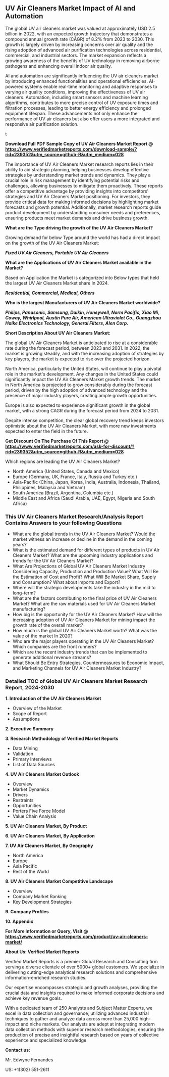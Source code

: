 <h2>UV Air Cleaners Market Impact of AI and Automation</h2><p>The global UV air cleaners market was valued at approximately USD 2.5 billion in 2022, with an expected growth trajectory that demonstrates a compound annual growth rate (CAGR) of 8.2% from 2023 to 2030. This growth is largely driven by increasing concerns over air quality and the rising adoption of advanced air purification technologies across residential, commercial, and industrial sectors. The market expansion reflects a growing awareness of the benefits of UV technology in removing airborne pathogens and enhancing overall indoor air quality.</p><p>AI and automation are significantly influencing the UV air cleaners market by introducing enhanced functionalities and operational efficiencies. AI-powered systems enable real-time monitoring and adaptive responses to varying air quality conditions, improving the effectiveness of UV air cleaners. Automation, including smart sensors and machine learning algorithms, contributes to more precise control of UV exposure times and filtration processes, leading to better energy efficiency and prolonged equipment lifespan. These advancements not only enhance the performance of UV air cleaners but also offer users a more integrated and responsive air purification solution.</p>t</p><p id="" class=""><strong>Download Full PDF Sample Copy of UV Air Cleaners Market Report @ <a href="https://www.verifiedmarketreports.com/download-sample/?rid=239352&utm_source=github-R&utm_medium=028" target="_blank">https://www.verifiedmarketreports.com/download-sample/?rid=239352&utm_source=github-R&utm_medium=028</a></strong></p><p>The importance of&nbsp;UV Air Cleaners Market research reports lies in their ability to aid strategic planning, helping businesses develop effective strategies by understanding market trends and dynamics. They play a crucial role in risk management by identifying potential risks and challenges, allowing businesses to mitigate them proactively. These reports offer a competitive advantage by providing insights into competitors' strategies and UV Air Cleaners Market positioning. For investors, they provide critical data for making informed decisions by highlighting market forecasts and growth potential. Additionally, market research reports guide product development by understanding consumer needs and preferences, ensuring products meet market demands and drive business growth.</p><p><strong>What are the&nbsp;Type driving the growth of the UV Air Cleaners Market?</strong></p><p id="" class="">Growing demand for below Type around the world has had a direct impact on the growth of the UV Air Cleaners Market:</p><em><strong>Fixed UV Air Cleaners, Portable UV Air Cleaners</strong></em></p><strong>What are the&nbsp;Applications&nbsp;of UV Air Cleaners Market available in the Market?</strong></p><p id="" class="">Based on Application the Market is categorized into Below types that held the largest UV Air Cleaners Market share In 2024.</p><em><strong>Residential, Commercial, Medical, Others</strong></em></p><strong>Who is the largest Manufacturers of UV Air Cleaners Market worldwide?</strong></p><p><em><strong>Philips, Panasonic, Samsung, Daikin, Honeywell, Norm Pacific, Xiao Mi, Coway, Whirlpool, Austin Pure Air, American Ultraviolet Co., Guangzhou Haike Electronics Technology, General Filters, Alen Corp.</strong></em></p><p id="" class=""><strong>Short Description About UV Air Cleaners Market:</strong></p><p>The global UV Air Cleaners Market is anticipated to rise at a considerable rate during the forecast period, between 2023 and 2031. In 2022, the market is growing steadily, and with the increasing adoption of strategies by key players, the market is expected to rise over the projected horizon.</p><p>North America, particularly the United States, will continue to play a pivotal role in the market's development. Any changes in the United States could significantly impact the UV Air Cleaners Market growth trends. The market in North America is projected to grow considerably during the forecast period, driven by the high adoption of advanced technology and the presence of major industry players, creating ample growth opportunities.</p><p>Europe is also expected to experience significant growth in the global market, with a strong CAGR during the forecast period from 2024 to 2031.</p><p>Despite intense competition, the clear global recovery trend keeps investors optimistic about the UV Air Cleaners Market, with more new investments expected to enter the field in the future.</p><p id="" class=""><strong>Get Discount On The Purchase Of This Report @ <a href="https://www.verifiedmarketreports.com/ask-for-discount/?rid=239352&utm_source=github-R&utm_medium=028" target="_blank">https://www.verifiedmarketreports.com/ask-for-discount/?rid=239352&utm_source=github-R&utm_medium=028</a></strong></p>Which regions are leading the UV Air Cleaners Market?</p><ul><li>North America (United States, Canada and Mexico)</li><li>Europe (Germany, UK, France, Italy, Russia and Turkey etc.)</li><li>Asia-Pacific (China, Japan, Korea, India, Australia, Indonesia, Thailand, Philippines, Malaysia and Vietnam)</li><li>South America (Brazil, Argentina, Columbia etc.)</li><li>Middle East and Africa (Saudi Arabia, UAE, Egypt, Nigeria and South Africa)</li></ul><h3 id="" class="">This UV Air Cleaners Market Research/Analysis Report Contains Answers to your following Questions</h3><ul><li>What are the global trends in the UV Air Cleaners Market? Would the market witness an increase or decline in the demand in the coming years?</li><li>What is the estimated demand for different types of products in UV Air Cleaners Market? What are the upcoming industry applications and trends for the UV Air Cleaners Market?</li><li>What Are Projections of Global UV Air Cleaners Market Industry Considering Capacity, Production and Production Value? What Will Be the Estimation of Cost and Profit? What Will Be Market Share, Supply and Consumption? What about imports and Export?</li><li>Where will the strategic developments take the industry in the mid to long-term?</li><li>What are the factors contributing to the final price of UV Air Cleaners Market? What are the raw materials used for UV Air Cleaners Market manufacturing?</li><li>How big is the opportunity for the UV Air Cleaners Market? How will the increasing adoption of UV Air Cleaners Market for mining impact the growth rate of the overall market?</li><li>How much is the global UV Air Cleaners Market worth? What was the value of the market In 2020?</li><li>Who are the major players operating in the UV Air Cleaners Market? Which companies are the front runners?</li><li>Which are the recent industry trends that can be implemented to generate additional revenue streams?</li><li>What Should Be Entry Strategies, Countermeasures to Economic Impact, and Marketing Channels for UV Air Cleaners Market Industry?</li></ul><h3 id="" class="">Detailed TOC of Global UV Air Cleaners Market Research Report, 2024-2030</h3><p id="" class=""><strong>1. Introduction of the UV Air Cleaners Market</strong></p><ul><li>Overview of the Market</li><li>Scope of Report</li><li>Assumptions</li></ul><p id="" class=""><strong>2. Executive Summary</strong></p><p id="" class=""><strong>3. Research Methodology of Verified Market Reports</strong></p><ul><li>Data Mining</li><li>Validation</li><li>Primary Interviews</li><li>List of Data Sources</li></ul><p id="" class=""><strong>4. UV Air Cleaners Market Outlook</strong></p><ul><li>Overview</li><li>Market Dynamics</li><li>Drivers</li><li>Restraints</li><li>Opportunities</li><li>Porters Five Force Model</li><li>Value Chain Analysis</li></ul><p id="" class=""><strong>5. UV Air Cleaners Market, By Product</strong></p><p id="" class=""><strong>6. UV Air Cleaners Market, By Application</strong></p><p id="" class=""><strong>7. UV Air Cleaners Market, By Geography</strong></p><ul><li>North America</li><li>Europe</li><li>Asia Pacific</li><li>Rest of the World</li></ul><p id="" class=""><strong>8. UV Air Cleaners Market Competitive Landscape</strong></p><ul><li>Overview</li><li>Company Market Ranking</li><li>Key Development Strategies</li></ul><p id="" class=""><strong>9. Company Profiles</strong></p><p id="" class=""><strong>10. Appendix</strong></p><p id="" class=""><strong>For More Information or Query, Visit @ <a href="https://www.verifiedmarketreports.com/product/uv-air-cleaners-market/" target="_blank">https://www.verifiedmarketreports.com/product/uv-air-cleaners-market/</a></strong></p><p id="" class=""><strong>About Us: Verified Market Reports</strong></p><p id="" class="">Verified Market Reports is a premier Global Research and Consulting firm serving a diverse clientele of over 5000+ global customers. We specialize in delivering cutting-edge analytical research solutions and comprehensive information-enriched research studies.</p><p id="" class="">Our expertise encompasses strategic and growth analyses, providing the crucial data and insights required to make informed corporate decisions and achieve key revenue goals.</p><p id="" class="">With a dedicated team of 250 Analysts and Subject Matter Experts, we excel in data collection and governance, utilizing advanced industrial techniques to gather and analyze data across more than 25,000 high-impact and niche markets. Our analysts are adept at integrating modern data collection methods with superior research methodologies, ensuring the production of precise and insightful research based on years of collective experience and specialized knowledge.</p><p id="" class=""><strong>Contact us:</strong></p><p id="" class="">Mr. Edwyne Fernandes</p><p id="" class="">US: +1(302) 551-2611</p>